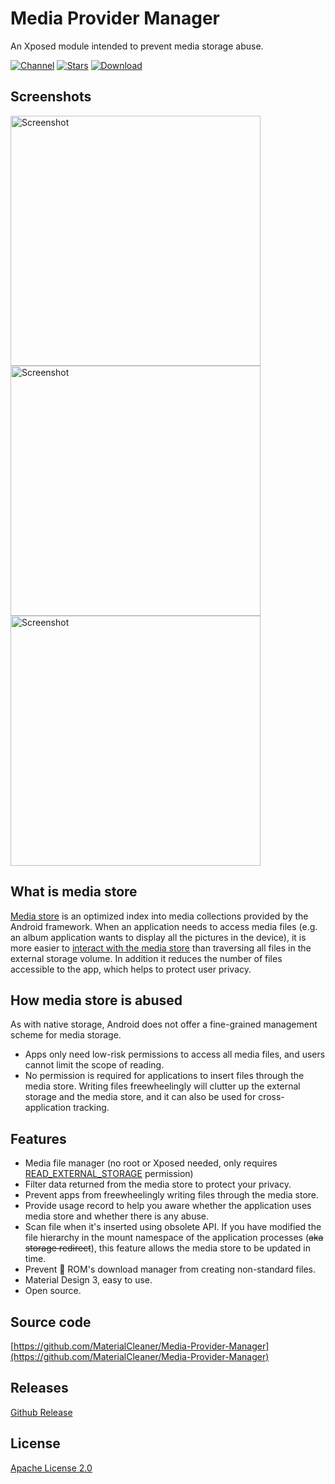 # Media Provider Manager

An Xposed module intended to prevent media storage abuse.

[![Channel](https://img.shields.io/badge/Follow-Telegram-blue.svg?logo=telegram)](https://t.me/MediaProviderManager)
[![Stars](https://img.shields.io/github/stars/GuhDoy/Media-Provider-Manager?label=Stars)](https://github.com/MaterialCleaner/Media-Provider-Manager)
[![Download](https://img.shields.io/github/v/release/GuhDoy/Media-Provider-Manager?label=Download)](https://github.com/MaterialCleaner/Media-Provider-Manager/releases/latest)

## Screenshots

<p><img src="https://raw.githubusercontent.com/MaterialCleaner/Media-Provider-Manager/main/screenshots/about.jpg" height="400" alt="Screenshot"/>
<img src="https://raw.githubusercontent.com/MaterialCleaner/Media-Provider-Manager/main/screenshots/record.jpg" height="400" alt="Screenshot"/>
<img src="https://raw.githubusercontent.com/MaterialCleaner/Media-Provider-Manager/main/screenshots/template.jpg" height="400" alt="Screenshot"/></p>

## What is media store

[Media store][1] is an optimized index into media collections provided by the Android framework. When an application needs to access media files (e.g. an album application wants to display all the pictures in the device), it is more easier to [interact with the media store][2] than traversing all files in the external storage volume. In addition it reduces the number of files accessible to the app, which helps to protect user privacy.

## How media store is abused

As with native storage, Android does not offer a fine-grained management scheme for media storage.
- Apps only need low-risk permissions to access all media files, and users cannot limit the scope of reading.
- No permission is required for applications to insert files through the media store. Writing files freewheelingly will clutter up the external storage and the media store, and it can also be used for cross-application tracking.

## Features

- Media file manager (no root or Xposed needed, only requires [READ_EXTERNAL_STORAGE][3] permission)
- Filter data returned from the media store to protect your privacy.
- Prevent apps from freewheelingly writing files through the media store.
- Provide usage record to help you aware whether the application uses media store and whether there is any abuse.
- Scan file when it's inserted using obsolete API. If you have modified the file hierarchy in the mount namespace of the application processes (~~aka storage redirect~~), this feature allows the media store to be updated in time.
- Prevent 💩 ROM's download manager from creating non-standard files.
- Material Design 3, easy to use.
- Open source.

## Source code

[https://github.com/MaterialCleaner/Media-Provider-Manager](https://github.com/MaterialCleaner/Media-Provider-Manager)

## Releases

[Github Release](https://github.com/MaterialCleaner/Media-Provider-Manager/releases/latest)

## License

[Apache License 2.0](http://www.apache.org/licenses/LICENSE-2.0.html)

[1]: https://developer.android.com/reference/android/provider/MediaStore
[2]: https://developer.android.com/training/data-storage/use-cases#handle-media-files
[3]: https://developer.android.com/reference/android/Manifest.permission.html#READ_EXTERNAL_STORAGE
